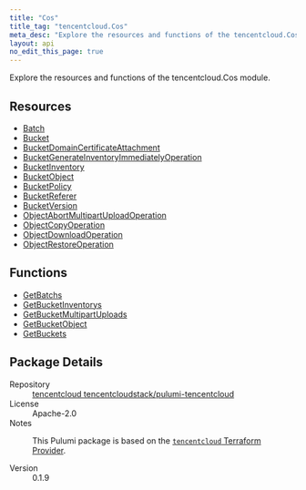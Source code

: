 ```yaml
---
title: "Cos"
title_tag: "tencentcloud.Cos"
meta_desc: "Explore the resources and functions of the tencentcloud.Cos module."
layout: api
no_edit_this_page: true
---
```


<!-- WARNING: this file was generated by Pulumi Docs Generator. -->
<!-- Do not edit by hand unless you're certain you know what you are doing! -->

Explore the resources and functions of the tencentcloud.Cos module.

<h2 id="resources">Resources</h2>
<ul class="api">
    <li><a href="batch/" title="Batch"><span class="api-symbol api-symbol--resource"></span>Batch</a></li>
    <li><a href="bucket/" title="Bucket"><span class="api-symbol api-symbol--resource"></span>Bucket</a></li>
    <li><a href="bucketdomaincertificateattachment/" title="BucketDomainCertificateAttachment"><span class="api-symbol api-symbol--resource"></span>BucketDomainCertificateAttachment</a></li>
    <li><a href="bucketgenerateinventoryimmediatelyoperation/" title="BucketGenerateInventoryImmediatelyOperation"><span class="api-symbol api-symbol--resource"></span>BucketGenerateInventoryImmediatelyOperation</a></li>
    <li><a href="bucketinventory/" title="BucketInventory"><span class="api-symbol api-symbol--resource"></span>BucketInventory</a></li>
    <li><a href="bucketobject/" title="BucketObject"><span class="api-symbol api-symbol--resource"></span>BucketObject</a></li>
    <li><a href="bucketpolicy/" title="BucketPolicy"><span class="api-symbol api-symbol--resource"></span>BucketPolicy</a></li>
    <li><a href="bucketreferer/" title="BucketReferer"><span class="api-symbol api-symbol--resource"></span>BucketReferer</a></li>
    <li><a href="bucketversion/" title="BucketVersion"><span class="api-symbol api-symbol--resource"></span>BucketVersion</a></li>
    <li><a href="objectabortmultipartuploadoperation/" title="ObjectAbortMultipartUploadOperation"><span class="api-symbol api-symbol--resource"></span>ObjectAbortMultipartUploadOperation</a></li>
    <li><a href="objectcopyoperation/" title="ObjectCopyOperation"><span class="api-symbol api-symbol--resource"></span>ObjectCopyOperation</a></li>
    <li><a href="objectdownloadoperation/" title="ObjectDownloadOperation"><span class="api-symbol api-symbol--resource"></span>ObjectDownloadOperation</a></li>
    <li><a href="objectrestoreoperation/" title="ObjectRestoreOperation"><span class="api-symbol api-symbol--resource"></span>ObjectRestoreOperation</a></li>
</ul>

<h2 id="functions">Functions</h2>
<ul class="api">
    <li><a href="getbatchs/" title="GetBatchs"><span class="api-symbol api-symbol--function"></span>GetBatchs</a></li>
    <li><a href="getbucketinventorys/" title="GetBucketInventorys"><span class="api-symbol api-symbol--function"></span>GetBucketInventorys</a></li>
    <li><a href="getbucketmultipartuploads/" title="GetBucketMultipartUploads"><span class="api-symbol api-symbol--function"></span>GetBucketMultipartUploads</a></li>
    <li><a href="getbucketobject/" title="GetBucketObject"><span class="api-symbol api-symbol--function"></span>GetBucketObject</a></li>
    <li><a href="getbuckets/" title="GetBuckets"><span class="api-symbol api-symbol--function"></span>GetBuckets</a></li>
</ul>

<h2 id="package-details">Package Details</h2>
<dl class="package-details">
	<dt>Repository</dt>
	<dd><a href="https://github.com/tencentcloudstack/pulumi-tencentcloud">tencentcloud tencentcloudstack/pulumi-tencentcloud</a></dd>
	<dt>License</dt>
	<dd>Apache-2.0</dd>
	<dt>Notes</dt>
	<dd><p>This Pulumi package is based on the <a href="https://github.com/tencentcloudstack/terraform-provider-tencentcloud"><code>tencentcloud</code> Terraform Provider</a>.</p>
</dd>
	<dt>Version</dt>
	<dd>0.1.9</dd>
</dl>


